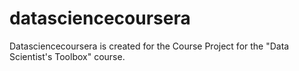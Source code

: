 datasciencecoursera
===================

Datasciencecoursera is created for the Course Project for the "Data Scientist's Toolbox" course.
